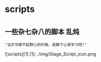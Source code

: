 # scripts
#
## 一些杂七杂八的脚本 乱炖

```shell
"当才华撑不起野心的时候，就静下心来学习吧!"
```

![scripts][1]
  [1]: ./img/Stage_Script_icon.png
